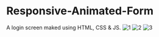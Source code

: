# Responsive-Animated-Form
 A login screen maked using HTML, CSS & JS.
![1](https://user-images.githubusercontent.com/79022593/112708809-ffa05880-8e92-11eb-97c2-38d9c88541d8.PNG)
![2](https://user-images.githubusercontent.com/79022593/112708810-0202b280-8e93-11eb-971b-d98d5d5e0d28.PNG)
![3](https://user-images.githubusercontent.com/79022593/112708811-029b4900-8e93-11eb-864e-1a6892a5fb3b.PNG)
